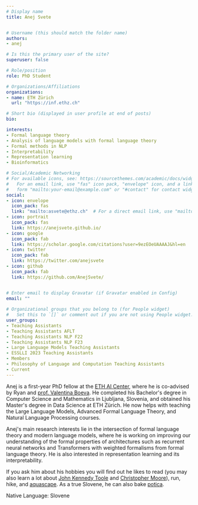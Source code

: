 ```yaml
---
# Display name
title: Anej Svete


# Username (this should match the folder name)
authors:
- anej

# Is this the primary user of the site?
superuser: false

# Role/position
role: PhD Student

# Organizations/Affiliations
organizations:
- name: ETH Zürich
  url: "https://inf.ethz.ch"

# Short bio (displayed in user profile at end of posts)
bio: 

interests:
- Formal language theory
- Analysis of language models with formal language theory
- Formal methods in NLP
- Interpretability
- Representation learning
- Bioinformatics

# Social/Academic Networking
# For available icons, see: https://sourcethemes.com/academic/docs/widgets/#icons
#   For an email link, use "fas" icon pack, "envelope" icon, and a link in the
#   form "mailto:your-email@example.com" or "#contact" for contact widget.
social:
- icon: envelope
  icon_pack: fas
  link: "mailto:asvete@ethz.ch"  # For a direct email link, use "mailto:test@example.org".
- icon: portrait
  icon_pack: fas
  link: https://anejsvete.github.io/
- icon: google
  icon_pack: fab
  link: https://scholar.google.com/citations?user=9ezEOeUAAAAJ&hl=en
- icon: twitter
  icon_pack: fab
  link: https://twitter.com/anejsvete
- icon: github
  icon_pack: fab
  link: https://github.com/AnejSvete/


# Enter email to display Gravatar (if Gravatar enabled in Config)
email: ""
  
# Organizational groups that you belong to (for People widget)
#   Set this to `[]` or comment out if you are not using People widget.  
user_groups:
- Teaching Assistants
- Teaching Assistants AFLT
- Teaching Assistants NLP F22
- Teaching Assistants NLP F23
- Large Language Models Teaching Assistants
- ESSLLI 2023 Teaching Assistants
- Members
- Philosophy of Language and Computation Teaching Assistants
- Current
---
```


Anej is a first-year PhD fellow at the [ETH AI Center](ai.ethz.ch), where he is co-advised by Ryan and [prof. Valentina Boeva](http://boevalab.inf.ethz.ch/index.html).
He completed his Bachelor's degree in Computer Science and Mathematics in Ljubljana, Slovenia, and obtained his Master's degree in Data Science at ETH Zürich.
He now helps with teaching the Large Language Models, Advanced Formal Language Theory, and Natural Language Processing courses.

Anej's main research interests lie in the intersection of formal language theory and modern language models, where he is working on improving our understanding of the formal properties of architectures such as recurrent neural networks and Transformers with weighted formalisms from formal language theory.
He is also interested in representation learning and its interpretability.

If you ask him about his hobbies you will find out he likes to read (you may also learn a lot about [John Kennedy Toole](https://en.wikipedia.org/wiki/John_Kennedy_Toole) and [Christopher Moore](https://en.wikipedia.org/wiki/Christopher_Moore_(author))), run, hike, and [aquascape](https://aquascapinglove.com/learn-aquascaping/what-is-aquascaping/).
As a true Slovene, he can also bake [potica](https://www.youtube.com/watch?v=qN_Oy0D0GLY).


Native Language: Slovene

<!-- Animal Form: Sloth -->
